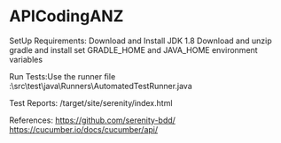 # APICodingANZ
SetUp Requirements:
Download and Install JDK 1.8
Download and unzip gradle and install
set GRADLE_HOME and JAVA_HOME environment variables

Run Tests:Use the runner file :\src\test\java\Runners\AutomatedTestRunner.java

Test Reports:
/target/site/serenity/index.html


References:
https://github.com/serenity-bdd/
https://cucumber.io/docs/cucumber/api/
